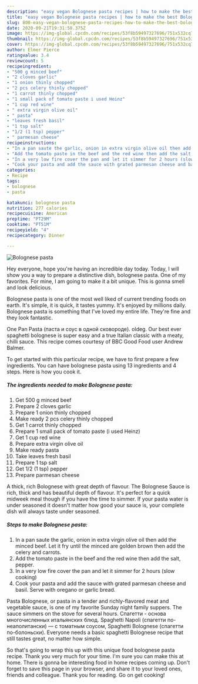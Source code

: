 ```yaml
---
description: "easy vegan Bolognese pasta recipes | how to make the best Bolognese pasta"
title: "easy vegan Bolognese pasta recipes | how to make the best Bolognese pasta"
slug: 800-easy-vegan-bolognese-pasta-recipes-how-to-make-the-best-bolognese-pasta
date: 2020-09-21T19:31:58.375Z
image: https://img-global.cpcdn.com/recipes/53f8b59497327696/751x532cq70/bolognese-pasta-recipe-main-photo.jpg
thumbnail: https://img-global.cpcdn.com/recipes/53f8b59497327696/751x532cq70/bolognese-pasta-recipe-main-photo.jpg
cover: https://img-global.cpcdn.com/recipes/53f8b59497327696/751x532cq70/bolognese-pasta-recipe-main-photo.jpg
author: Elmer Pierce
ratingvalue: 3.4
reviewcount: 5
recipeingredient:
- "500 g minced beef"
- "2 cloves garlic"
- "1 onion thinly chopped"
- "2 pcs celery thinly chopped"
- "1 carrot thinly chopped"
- "1 small pack of tomato paste i used Heinz"
- "1 cup red wine"
- " extra virgin olive oil"
- " pasta"
- "leaves fresh basil"
- "1 tsp salt"
- "1/2 (1 tsp) pepper"
- " parmesan cheese"
recipeinstructions:
- "In a pan saute the garlic, onion in extra virgin olive oil then add the minced beef. Let it fry until the minced are golden brown then add the celery and carrots."
- "Add the tomato paste in the beef and the red wine then add the salt, pepper."
- "In a very low fire cover the pan and let it simmer for 2 hours (slow cooking)"
- "Cook your pasta and add the sauce with grated parmesan cheese and basil. Serve with oregano or garlic bread."
categories:
- Recipe
tags:
- bolognese
- pasta

katakunci: bolognese pasta 
nutrition: 277 calories
recipecuisine: American
preptime: "PT29M"
cooktime: "PT51M"
recipeyield: "4"
recipecategory: Dinner

---
```



![Bolognese pasta](https://img-global.cpcdn.com/recipes/53f8b59497327696/751x532cq70/bolognese-pasta-recipe-main-photo.jpg)

Hey everyone, hope you're having an incredible day today. Today, I will show you a way to prepare a distinctive dish, bolognese pasta. One of my favorites. For mine, I am going to make it a bit unique. This is gonna smell and look delicious.

Bolognese pasta is one of the most well liked of current trending foods on earth. It's simple, it is quick, it tastes yummy. It's enjoyed by millions daily. Bolognese pasta is something that I've loved my entire life. They're fine and they look fantastic.

One Pan Pasta (паста и соус в одной сковороде). oldeg. Our best ever spaghetti bolognese is super easy and a true Italian classic with a meaty, chilli sauce. This recipe comes courtesy of BBC Good Food user Andrew Balmer.


To get started with this particular recipe, we have to first prepare a few ingredients. You can have bolognese pasta using 13 ingredients and 4 steps. Here is how you cook it.

<!--inarticleads1-->

##### The ingredients needed to make Bolognese pasta:

1. Get 500 g minced beef
1. Prepare 2 cloves garlic
1. Prepare 1 onion thinly chopped
1. Make ready 2 pcs celery thinly chopped
1. Get 1 carrot thinly chopped
1. Prepare 1 small pack of tomato paste (i used Heinz)
1. Get 1 cup red wine
1. Prepare  extra virgin olive oil
1. Make ready  pasta
1. Take leaves fresh basil
1. Prepare 1 tsp salt
1. Get 1/2 (1 tsp) pepper
1. Prepare  parmesan cheese


A thick, rich Bolognese with great depth of flavour. The Bolognese Sauce is rich, thick and has beautiful depth of flavour. It&#39;s perfect for a quick midweek meal though if you have the time to simmer. If your pasta water is under seasoned it doesn&#39;t matter how good your sauce is, your complete dish will always taste under seasoned. 

<!--inarticleads2-->

##### Steps to make Bolognese pasta:

1. In a pan saute the garlic, onion in extra virgin olive oil then add the minced beef. Let it fry until the minced are golden brown then add the celery and carrots.
1. Add the tomato paste in the beef and the red wine then add the salt, pepper.
1. In a very low fire cover the pan and let it simmer for 2 hours (slow cooking)
1. Cook your pasta and add the sauce with grated parmesan cheese and basil. Serve with oregano or garlic bread.


Pasta Bolognese, or pasta in a tender and richly-flavored meat and vegetable sauce, is one of my favorite Sunday night family suppers. The sauce simmers on the stove for several hours. Cпагетти - основа многочисленных итальянских блюд. Spaghetti Napoli (спагетти по-неаполитански) — с томатным соусом, Spaghetti Bolognese (спагетти по-болоньски). Everyone needs a basic spaghetti Bolognese recipe that still tastes great, no matter how simple. 

So that's going to wrap this up with this unique food bolognese pasta recipe. Thank you very much for your time. I'm sure you can make this at home. There is gonna be interesting food in home recipes coming up. Don't forget to save this page in your browser, and share it to your loved ones, friends and colleague. Thank you for reading. Go on get cooking!
